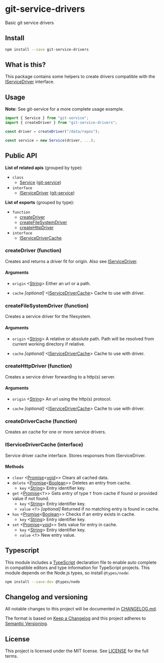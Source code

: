 # git-service-drivers

Basic git service drivers

## Install

```sh
npm install --save git-service-drivers
```

## What is this?

This package contains some helpers to create drivers compatible with the
[IServiceDriver](.) interface.

## Usage

**Note:** See git-service for a more complete usage example.

```js
import { Service } from "git-service";
import { createDriver } from "git-service-drivers";

const driver = createDriver("/data/repos");

const service = new Service(driver, ...);
```

## Public API

**List of related apis** (grouped by type):

- `class`
  - [Service](.) ([git-service](.))
- `interface`
  - [IServiceDriver](.) ([git-service](.))

**List of exports** (grouped by type):

- `function`
  - [createDriver](.)
  - [createFileSystemDriver](.)
  - [createHttpDriver](.)
- `interface`
  - [IServiceDriverCache](.)

### **createDriver** (function)

Creates and returns a driver fit for origin. Also see [IServiceDriver](.).

#### Arguments

- `origin`
  \<[String](.)>
  Either an url or a path.

- `cache`
  *[optional]*
  \<[IServiceDriverCache](.)>
  Cache to use with driver.

### **createFileSystemDriver** (function)

Creates a service driver for the filesystem.

#### Arguments

- `origin`
  \<[String](.)>
  A relative or absolute path. Path will be resolved from current working directory if
  relative.

- `cache`
  *[optional]*
  \<[IServiceDriverCache](.)>
  Cache to use with driver.

### **createHttpDriver** (function)

Creates a service driver forwarding to a http(s) server.

#### Arguments

- `origin`
  \<[String](.)>
  An url using the http(s) protocol.

- `cache`
  *[optional]*
  \<[IServiceDriverCache](.)>
  Cache to use with driver.

### **createDriverCache** (function)

Creates an cache for one or more service drivers.

### **IServiceDriverCache** (interface)

Service driver cache interface. Stores responses from IServiceDriver.

#### Methods

- `clear`
  \<[Promise](.)\<[void](.)>>
  Clears all cached data.
- `delete`
  \<[Promise](.)\<[Boolean](.)>>
  Deletes an entry from cache.
  - `key`
    \<[String](.)>
    Entry identifier key.
- `get`
  \<[Promise](.)\<`T`>>
  Gets entry of type `T` from cache if found or provided value if not found.
  - `key`
    \<[String](.)>
    Entry identifier key.
  - `value`
    \<`T`>
    *[optional]*
    Returned if no matching entry is found in cache.
- `has`
  \<[Promise](.)\<[Boolean](.)>>
  Checks if an entry exists in cache.
  - `key`
    \<[String](.)>
    Entry identifier key.
- `set`
  \<[Promise](.)\<[void](.)>>
  Sets value for entry in cache.
  - `key`
    \<[String](.)>
    Entry identifier key.
  - `value`
    \<`T`>
    New entry value.

## Typescript

This module includes a [TypeScript](https://www.typescriptlang.org/)
declaration file to enable auto complete in compatible editors and type
information for TypeScript projects. This module depends on the Node.js
types, so install `@types/node`:

```sh
npm install --save-dev @types/node
```

## Changelog and versioning

All notable changes to this project will be documented in [CHANGELOG.md](./CHANGELOG.md).

The format is based on [Keep a Changelog](http://keepachangelog.com/en/1.0.0/)
and this project adheres to [Semantic Versioning](http://semver.org/spec/v2.0.0.html).

## License

This project is licensed under the MIT license. See [LICENSE](./LICENSE) for the full terms.
